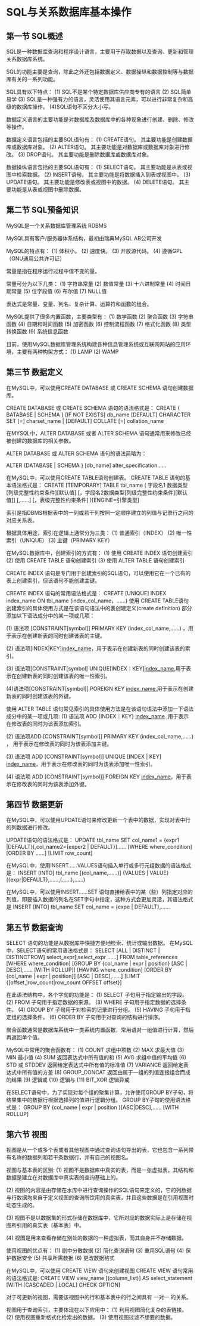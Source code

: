 # SQL与关系数据库基本操作

## 第一节 SQL概述

SQL是一种数据库查询和程序设计语言，主要用于存取数据以及查询、更新和管理关系数据库系统。

SQL的功能主要是查询，除此之外还包括数据定义、数据操纵和数据控制等与数据库有关的一系列功能。

SQL具有以下特点：
(1) SQL不是某个特定数据库供应商专有的语言
(2) SQL简单易学
(3) SQL是一种强有力的语言，灵活使用其语言元素，可以进行非常复杂和高级的数据库操作。
(4)SQL语句不区分大小写。

数据定义语言的主要功能是对数据库及数据库中的各种现象进行创建、删除、修改等操作。

数据定义语言包括的主要SQL语句有：
(1) CREATE语句。 其主要功能是创建数据库或数据库对象。
(2) ALTER语句。 其主要功能是对数据库或数据库对象进行修改。
(3) DROP语句。 其主要功能是删除数据库或数据库对象。

数据操纵语言包括的主要SQL语句有：
(1) SELECT语句。 其主要功能是从表或视图中检索数据。
(2) INSERT语句。 其主要功能是将数据插入到表或视图中。
(3) UPDATE语句。 其主要功能是修改表或视图中的数据。
(4) DELETE语句。 其主要功能是从表或视图中删除数据。

## 第二节 SQL预备知识

MySQL是一个关系数据库管理系统 RDBMS

MySQL具有客户/服务器体系结构，最初由瑞典MySQL AB公司开发

MySQL的特点有：
(1) 体积小。
(2) 速度快。
(3) 开放源代码。
(4) 遵循GPL（GNU通用公共许可证）

常量是指在程序运行过程中值不变的量。

常量可分为以下几类：
(1) 字符串常量
(2) 数值常量
(3) 十六进制常量
(4) 时间日期常量
(5) 位字段值
(6) 布尔值
(7) NULL值

表达式是常量、变量、列名、复杂计算、运算符和函数的组合。

MySQL提供了很多内置函数，主要类型有：
(1) 数学函数
(2) 聚合函数
(3) 字符串函数
(4) 日期和时间函数
(5) 加密函数
(6) 控制流程函数
(7) 格式化函数
(8) 类型转换函数
(9) 系统信息函数

目前，使用MySQL数据库管理系统构建各种信息管理系统或互联网网站的应用环境，主要有两种构架方式：
(1) LAMP
(2) WAMP

## 第三节 数据定义

在MySQL中，可以使用CREATE DATABASE 或 CREATE SCHEMA 语句创建数据库。

CREATE DATABASE 或 CREATE SCHEMA 语句的语法格式是：
CREATE { BATABASE | SCHEMA } [IF NOT EXISTS] db_name [DEFAULT] CHARACTER SET [=] charset_name | [DEFAULT] COLLATE [=] collation_name

在MYSQL中，ALTER DATABASE 或者 ALTER SCHEMA 语句通常用来修改已经被创建的数据库的相关参数。

ALTER DATABASE 或 ALTER SCHEMA 语句的语法简略为：

ALTER {DATABASE | SCHEMA } [db_name]
alter_specification……

在MySQL中，可以使用CREATE TABLE语句创建表。
CREATE TABLE 语句的基本语法格式是：
CREATE [TEMPORARY] TABLE tbl_name
(
    字段名1 数据类型 [列级完整性约束条件][默认值]
    [，字段名2数据类型[列级完整性约束条件][默认值]]
    [,……]
    [，表级完整性约束条件]
)[ENGINE=引擎类型]

索引是指DBMS根据表中的一列或若干列按照一定顺序建立的列值与记录行之间的对应关系表。

根据具体用途，索引在逻辑上通常分为三类：
(1) 普通索引（INDEX）
(2) 唯一性索引（UNIQUE）
(3) 主键（PRIMARY KEY）

在MySQL数据库中，创建索引的方式有：
(1) 使用 CREATE INDEX 语句创建索引
(2) 使用 CREATE TABLE 语句创建索引
(3) 使用 ALTER TABLE 语句创建索引

CREATE INDEX 语句是专门用于创建索引的SQL语句，可以使用它在一个已有的表上创建索引，但该语句不能创建主键。

CREATE INDEX 语句的常用语法格式是：
CREATE [UNIQUE] INDEX index_name
ON tbl_name (index_col_name，……)
使用 CREATE TABLE语句创建索引的具体使用方式是在该语句语法中的表创建定义(create definition) 部分添加以下语法成分中的某一项或几项：

(1) 语法项 [CONSTRAINT[symbol]] PRIMARY KEY (index_col_name,……) ，用于表示在创建新表的同时创建该表的主键。

(2) 语法项[INDEX|KEY][index_name](index_col_name,……)，用于表示在创建新表的同时创建该表的索引。

(3) 语法项[CONSTRAINT[symbol] UNIQUE[INDEX｜KEY][index_name](index_col_name,……),用于表示在创建新表的同时创建该表的唯一性索引。

(4)语法项[CONSTRAINT[symbol]] POREIGN KEY [index_name](index_col_name,……),用于表示在创建新表的同时创建该表的外键。



使用 ALTER TABLE 语句常见索引的具体使用方法是在该语句语法中添加一下语法成分中的某一项或几项:
(1) 语法项 ADD {INDEX｜KEY} [index_name](index_col_name,……) ,用于表示在修改表的同时为该表添加索引。

(2) 语法项ADD [CONSTRAINT[symbol]] PRIMARY KEY (index_col_name,……) ， 用于表示在修改表的同时为该表添加主键。

(3) 语法项 ADD [CONSTRAINT[symbol]] UNIQUE [INDEX | KEY] [index_name](index_col_name,……)，用于表示在修改表的同时为该表添加唯一性索引。

(4) 语法项 ADD [CONSTRAINT[symbol]] FOREIGN KEY [index_name](index_col_name,……)，用于表示在修改表的同时为该表添加外键。


## 第四节 数据更新
在MySQL中，可以使用UPDATE语句来修改更新一个表中的数据，实现对表中行的列数据进行修改。

UPDATE语句的语法格式是：
UPDATE tbl_name
SET col_name1 = {expr1 |DEFAULT}[,col_name2={exper2 | DEFAULT}]……
[WHERE where_condition]
[ORDER BY ……]
[LIMIT row_count]

在MySQL中，使用INSERT……VALUES语句插入单行或多行元组数据的语法格式是：
INSERT [INTO] tbl_name [(col_name,……)]
{VALUES | VALUE}({expr|DEFAULT},……,(……),……)

在MySQL中，可以使用INSERT……SET 语句直接给表中的某（些）列指定对应的列值，即要插入数据的列名在SET字句中指定，这种方式会更加灵活，其语法格式是
INSERT [INTO] tbl_name
SET col_name = {expe | DEFAULT},……

## 第五节 数据查询
SELECT 语句的功能是从数据库中快捷方便地检索、统计或输出数据。
在MySQL中，SELECT语句的常用语法格式是：
SELECT
[ALL | DISTINCT | DISTINCTROW]
select_expr[,select_expr ……]
FROM table_references
[WHERE where_condition]
[GROUP BY {col_name | expr | position}
[ASC | DESC],…… [WITH ROLLUP]]
[HAVING where_condition]
[ORDER BY {col_name | expr | position}]
[ASC | DESC],……]
[LIMIT {[offset,]row_count|row_count OFFSET offset}]

在此语法结构中，各个字句的功能是：
(1) SELECT 子句用于指定输出的字段。
(2) FROM 子句用于指定数据的来源。
(3) WHERE 子句用于指定数据的选择条件。
(4) GROUP BY 子句用于对检索的记录进行分组。
(5) HAVING 子句用于指定组的选择条件。
(6) ORDER BY 子句用于对查询的结构进行排序。

聚合函数通常是数据库系统中一类系统内置函数，常用语对一组值进行计算，然后再返回单个值。

MySQL中常用的聚合函数有：
(1) COUNT 求组中项数
(2) MAX 求最大值
(3) MIN 最小值
(4) SUM 返回表达式中所有值的和
(5) AVG 求组中值的平均值
(6) STD 或 STDDEV 返回给定表达式中所有值的标准值 
(7) VARIANCE 返回给定表达式中所有值的方差
(8) GROUP_CONCAT 返回由属于一组的列值连接组合而成的结果
(9) 逻辑或
(10) 逻辑与
(11) BIT_XOR 逻辑异或

在SELECT语句中，为了实现对每个组的聚集计算，允许使用GROUP BY子句，将结果集中的数据行根据选择列的值进行逻辑分组。
GROUP BY子句的使用语法格式是：
GROUP BY {col_name | expr | position }[ASC|DESC],…… [WITH ROLLUP]

## 第六节 视图

视图是从一个或多个表或者其他视图中通过查询语句导出的表，它也包含一系列带有名称的数据列和若干条数据行，并有自己的视图名。

视图与基本表的区别:
(1) 视图不是数据库中真实的表，而是一张虚拟表，其结构和数据是建立在对数据库中真实表的查询基础上的。

(2) 视图的内容是由存储在水库中进行查询操作的SQL语句来定义的，它的列数据与行数据均来自于定义视图的查询所饮用的真实表，并且这些数据是在引用视图时动态生成的。

(3) 视图不是以数据集的形式存储在数据库中，它所对应的数据实际上是存储在视图所引用的真实表（基本表）中。

(4) 视图是用来查看存储在别处的数据的一种虚拟表，而其自身并不存储数据。

使用视图的优点有：
(1) 剧中分散数据
(2) 简化查询语句
(3) 重用SQL语句
(4) 保护数据安全
(5) 共享所需数据
(6) 更改数据格式

在MySQL中，可以使用 CREATE VIEW 语句来创建视图 
CREATE VIEW 语句常用的语法格式是:
CREATE VIEW view_name [(column_list)]
AS select_statement
[WITH [CASCADED | LOCAL] CHECK OPTION]

对于可更新的视图，需要该视图中的行和基本表中的行之间具有 一对一 的关系。

视图用于查询索引，主要体现在以下应用中：
(1) 利用视图简化复杂的表链接。
(2) 使用视图重新格式化检索出的数据。
(3) 使用视图过滤不想要的数据。